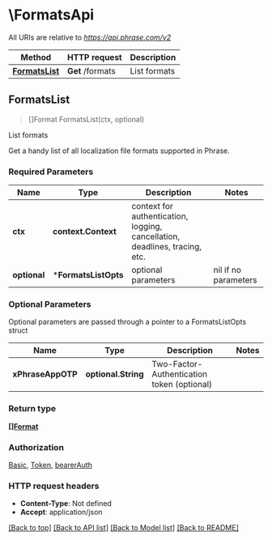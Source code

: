 # \FormatsApi

All URIs are relative to *https://api.phrase.com/v2*

Method | HTTP request | Description
------------- | ------------- | -------------
[**FormatsList**](FormatsApi.md#FormatsList) | **Get** /formats | List formats



## FormatsList

> []Format FormatsList(ctx, optional)

List formats

Get a handy list of all localization file formats supported in Phrase.

### Required Parameters


Name | Type | Description  | Notes
------------- | ------------- | ------------- | -------------
**ctx** | **context.Context** | context for authentication, logging, cancellation, deadlines, tracing, etc.
 **optional** | ***FormatsListOpts** | optional parameters | nil if no parameters

### Optional Parameters

Optional parameters are passed through a pointer to a FormatsListOpts struct


Name | Type | Description  | Notes
------------- | ------------- | ------------- | -------------
 **xPhraseAppOTP** | **optional.String**| Two-Factor-Authentication token (optional) | 

### Return type

[**[]Format**](format.md)

### Authorization

[Basic](../README.md#Basic), [Token](../README.md#Token), [bearerAuth](../README.md#bearerAuth)

### HTTP request headers

- **Content-Type**: Not defined
- **Accept**: application/json

[[Back to top]](#) [[Back to API list]](../README.md#documentation-for-api-endpoints)
[[Back to Model list]](../README.md#documentation-for-models)
[[Back to README]](../README.md)

